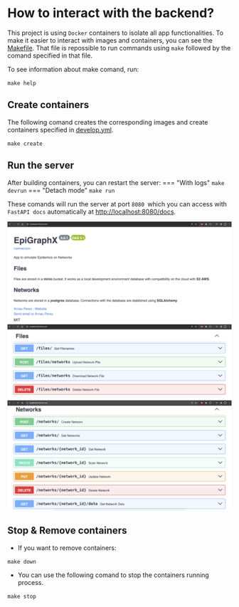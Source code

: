 # How to interact with the backend?
This project is using `Docker` containers to isolate all app functionalities. To make it easier to interact with images and containers, you can see the [Makefile](../Makefile.md). That file is repossible to run commands using `make` followed by the comand specified in that file.

To see information about make comand, run:
```
make help
```

## Create containers
The following comand creates the corresponding images and create containers specified in [develop.yml](https://github.com/arnaupy/EpiGraphX/blob/main/develop.yml).
```
make create
``` 

## Run the server
After building containers, you can restart the server:
=== "With logs"
    ```
    make devrun
    ```
=== "Detach mode"
    ```
    make run
    ```

These comands will run the server at port `8080 `which you can access with `FastAPI docs` automatically at [http://localhost:8080/docs](http://localhost:8080/docs).
  
![App](FastAPI-Docs-1.png)
![App](FastAPI-Docs-2.png)
![App](FastAPI-Docs-3.png)

## Stop & Remove containers
* If you want to remove containers:
```
make down
```

* You can use the following comand to stop the containers running process.
```
make stop
```


